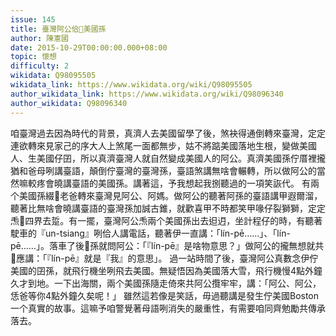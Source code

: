 ```yaml
---
issue: 145
title: 臺灣阿公佮𪜶美國孫
author: 陳憲國
date: 2015-10-29T00:00:00.000+08:00
topic: 懷想
difficulty: 2
wikidata: Q98095505
wikidata_link: https://www.wikidata.org/wiki/Q98095505
author_wikidata_link: https://www.wikidata.org/wiki/Q98096340
author_wikidata: Q98096340
---
```

咱臺灣過去因為時代的背景，真濟人去美國留學了後，煞袂得通倒轉來臺灣，定定連欲轉來見家己的序大人上煞尾一面都無步，姑不將踮美國落地生根，變做美國人、生美國仔囝，所以真濟臺灣人就自然變成美國人的阿公。真濟美國孫佇厝裡攏猶和爸母咧講臺語，顛倒佇臺灣的臺灣孫，臺語煞講無啥會輾轉，所以做阿公的當然嘛較疼會曉講臺語的美國孫。講著這，予我想起我捌聽過的一項笑詼代。
有兩个美國孫綴𪜶老爸轉來臺灣見阿公、阿媽。做阿公的聽著阿孫的臺語講甲遐爾溜，聽著比無啥會曉講臺語的臺灣孫加誠古錐，就歡喜甲不時都笑甲喙仔裂獅獅，定定𤆬𪜶四界去踅。有一擺，臺灣阿公𤆬兩个美國孫出去𨑨迌，坐計程仔的時，有聽著駛車的『un-tsiang』咧佮人講電話，聽著伊一直講：「lín-pē……」、「lín-pē……」。落車了後𪜶孫就問阿公：「『lín-pē』是啥物意思？」做阿公的攏無想就共𪜶應講：「『lín-pē』就是『我』的意思」。
過一站時間了後，臺灣阿公真數念伊佇美國的囝孫，就飛行機坐咧飛去美國。無疑悟因為美國落大雪，飛行機慢4點外鐘久才到地。一下出海關，兩个美國孫隨走倚來共阿公攬牢牢，講：「阿公、阿公，恁爸等你4點外鐘久矣呢！」
雖然這若像是笑話，毋過聽講是發生佇美國Boston一个真實的故事。這嘛予咱警覺著母語咧消失的嚴重性，有需要咱同齊勉勵共傳承落去。